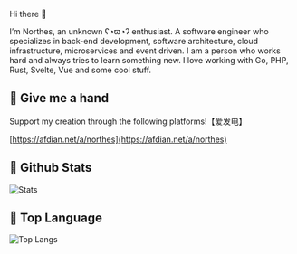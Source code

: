 
Hi there 👋

I’m Northes, an unknown ʕ◔ϖ◔ʔ enthusiast. A software engineer who specializes in back-end development, software architecture, cloud infrastructure, microservices and event driven. I am a person who works hard and always tries to learn something new. I love working with Go, PHP, Rust, Svelte, Vue and some cool stuff.

## 🍺 Give me a hand

Support my creation through the following platforms!【爱发电】

[https://afdian.net/a/northes](https://afdian.net/a/northes)

## 🍞 Github Stats

![Stats](https://github-readme-stats.vercel.app/api?username=northes&show_icons=true&count_private=true&include_all_commits=true&hide_border=true)

## 👾 Top Language

![Top Langs](https://github-readme-stats.vercel.app/api/top-langs/?username=northes&layout=compact)

<!---
northes/northes is a ✨ special ✨ repository because its `README.md` (this file) appears on your GitHub profile.
You can click the Preview link to take a look at your changes.
--->
